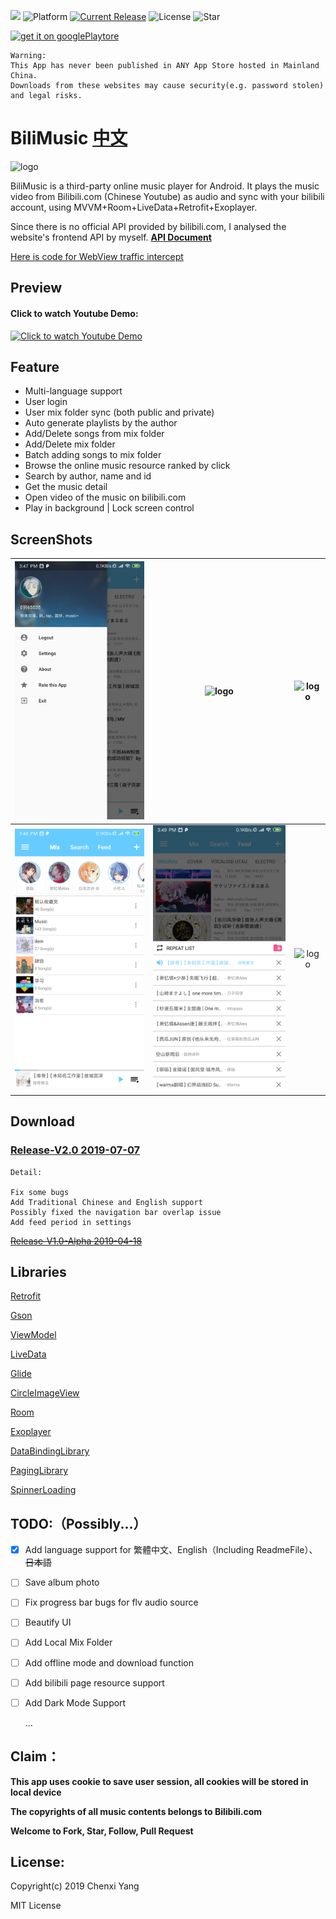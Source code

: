 ![](./art/bandage.png)
![Platform](https://img.shields.io/badge/platform-Android-green.svg?style=flat-square)
[![Current Release](https://img.shields.io/github/release/yangchenxi/BiliMusicPlayer.svg?style=flat-square)](https://github.com/yangchenxi/BiliMusicPlayer/releases)
![License](https://img.shields.io/github/license/yangchenxi/BiliMusicPlayer.svg?style=flat-square)
![Star](https://img.shields.io/github/stars/yangchenxi/BiliMusicPlayer.svg?style=social)

<a href="https://play.google.com/store/apps/details?id=net.chenxiy.bilimusic"><img src="./art/playstore.png" width="256" alt="get it on googlePlaytore"></a>


```
Warning:
This App has never been published in ANY App Store hosted in Mainland China. 
Downloads from these websites may cause security(e.g. password stolen) and legal risks.
```

# BiliMusic [中文](./README_CN.md)

<img src="./art/icon.png" width="128" alt="logo">

BiliMusic is a third-party online music player for Android. It plays the music video from Bilibili.com (Chinese Youtube) as audio and sync with your bilibili account, using MVVM+Room+LiveData+Retrofit+Exoplayer.

Since there is no official API provided by bilibili.com, I analysed the website's frontend API by myself. **[API Document](./Core/Api.md)**

[Here is code for WebView traffic intercept](./Core/WebView)

## Preview 

#### Click to watch Youtube Demo:

[![Click to watch Youtube Demo](./art/demoo.gif)](https://www.youtube.com/watch?v=zlTDXCNf75c)

## Feature

* Multi-language support
* User login
* User mix folder sync (both public and private)
* Auto generate playlists by the author
* Add/Delete songs from mix folder
* Add/Delete mix folder
* Batch adding songs to mix folder
* Browse the online music resource ranked by click
* Search by author, name and id
* Get the music detail
* Open video of the music on bilibili.com
* Play in background | Lock screen control

## ScreenShots

| <img src="./art/Screenshot1en.png" width="256" alt="logo">| <img src="./art/screenshot2.png" width="256" alt="logo">|<img src="./art/screenshot3.png" width="256" alt="logo"> |
|:-------------------------:|:-------------------------:|:-------------------------:|
|<img src="./art/Screenshot4en.png" width="256" alt="logo">|<img src="./art/Screenshot5en.png" width="256" alt="logo">|<img src="./art/screenshot6.png" width="256" alt="logo">|

## Download

### [Release-V2.0 2019-07-07](https://github.com/yangchenxi/BiliMusicPlayer/releases/download/2.0/BiliMusic2.0.apk)


```
Detail:

Fix some bugs
Add Traditional Chinese and English support
Possibly fixed the navigation bar overlap issue
Add feed period in settings
```

~~[Release-V1.0-Alpha 2019-04-18](https://github.com/yangchenxi/BiliMusicPlayer/releases/download/v1.0-alpha/BiliMusic.apk)~~

## Libraries

[Retrofit](https://github.com/square/retrofit)

[Gson](https://github.com/google/gson)

[ViewModel](https://developer.android.com/topic/libraries/architecture/viewmodel)

[LiveData](https://developer.android.com/topic/libraries/architecture/livedata)

[Glide](https://github.com/bumptech/glide)

[CircleImageView](https://github.com/hdodenhof/CircleImageView)

[Room](https://developer.android.com/topic/libraries/architecture/room)

[Exoplayer](https://github.com/google/ExoPlayer)

[DataBindingLibrary](https://developer.android.com/topic/libraries/data-binding)

[PagingLibrary](https://developer.android.com/topic/libraries/architecture/paging)

[SpinnerLoading](https://github.com/lusfold/SpinnerLoading)


## TODO:（Possibly...）

- [x] Add language support for 繁體中文、English（Including ReadmeFile）、~~日本語~~

- [ ] Save album photo

- [ ] Fix progress bar bugs for flv audio source

- [ ] Beautify UI

- [ ] Add Local Mix Folder

- [ ] Add offline mode and download function

- [ ] Add bilibili page resource support

- [ ] Add Dark Mode Support

   ...

## Claim：

**This app uses cookie to save user session, all cookies will be stored in local device**

**The copyrights of all music contents belongs to Bilibili.com**

**Welcome to Fork, Star, Follow, Pull Request**

## License:

Copyright(c) 2019 Chenxi Yang

MIT License


